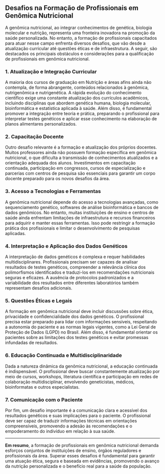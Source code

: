 
## Desafios na Formação de Profissionais em Genômica Nutricional

A genômica nutricional, ao integrar conhecimentos de genética, biologia molecular e nutrição, representa uma fronteira inovadora na promoção da saúde personalizada. No entanto, a formação de profissionais capacitados para atuar nesse campo enfrenta diversos desafios, que vão desde a atualização curricular até questões éticas e de infraestrutura. A seguir, são destacados os principais obstáculos e considerações para a qualificação de profissionais em genômica nutricional.

### 1. Atualização e Integração Curricular

A maioria dos cursos de graduação em Nutrição e áreas afins ainda não contempla, de forma abrangente, conteúdos relacionados à genômica, nutrigenômica e nutrigenética. A rápida evolução do conhecimento científico exige uma constante atualização dos currículos acadêmicos, incluindo disciplinas que abordem genética humana, biologia molecular, bioinformática e estatística aplicada à saúde. Além disso, é fundamental promover a integração entre teoria e prática, preparando o profissional para interpretar testes genéticos e aplicar esse conhecimento na elaboração de planos alimentares personalizados.

### 2. Capacitação Docente

Outro desafio relevante é a formação e atualização dos próprios docentes. Muitos professores ainda não possuem formação específica em genômica nutricional, o que dificulta a transmissão de conhecimentos atualizados e a orientação adequada dos alunos. Investimentos em capacitação continuada, participação em congressos, cursos de especialização e parcerias com centros de pesquisa são essenciais para garantir um corpo docente preparado para os novos desafios da área.

### 3. Acesso a Tecnologias e Ferramentas

A genômica nutricional depende do acesso a tecnologias avançadas, como sequenciamento genético, softwares de análise bioinformática e bancos de dados genômicos. No entanto, muitas instituições de ensino e centros de saúde ainda enfrentam limitações de infraestrutura e recursos financeiros para adquirir e manter essas ferramentas. Isso pode restringir a formação prática dos profissionais e limitar o desenvolvimento de pesquisas aplicadas.

### 4. Interpretação e Aplicação dos Dados Genéticos

A interpretação de dados genéticos é complexa e requer habilidades multidisciplinares. Profissionais precisam ser capazes de analisar resultados de testes genéticos, compreender a relevância clínica dos polimorfismos identificados e traduzi-los em recomendações nutricionais seguras e eficazes. A ausência de protocolos padronizados e a variabilidade dos resultados entre diferentes laboratórios também representam desafios adicionais.

### 5. Questões Éticas e Legais

A formação em genômica nutricional deve incluir discussões sobre ética, privacidade e confidencialidade dos dados genéticos. O profissional precisa estar preparado para lidar com informações sensíveis, respeitando a autonomia do paciente e as normas legais vigentes, como a Lei Geral de Proteção de Dados (LGPD) no Brasil. Além disso, é fundamental orientar os pacientes sobre as limitações dos testes genéticos e evitar promessas infundadas de resultados.

### 6. Educação Continuada e Multidisciplinaridade

Dada a natureza dinâmica da genômica nutricional, a educação continuada é indispensável. O profissional deve buscar constantemente atualização por meio de cursos, workshops, literatura científica e participação em redes de colaboração multidisciplinar, envolvendo geneticistas, médicos, bioinformatas e outros especialistas.

### 7. Comunicação com o Paciente

Por fim, um desafio importante é a comunicação clara e acessível dos resultados genéticos e suas implicações para o paciente. O profissional deve ser capaz de traduzir informações técnicas em orientações compreensíveis, promovendo a adesão às recomendações e o empoderamento do indivíduo em relação à sua saúde.

---

**Em resumo**, a formação de profissionais em genômica nutricional demanda esforços conjuntos de instituições de ensino, órgãos reguladores e profissionais da área. Superar esses desafios é fundamental para garantir uma atuação ética, segura e baseada em evidências, promovendo o avanço da nutrição personalizada e o benefício real para a saúde da população.
```
